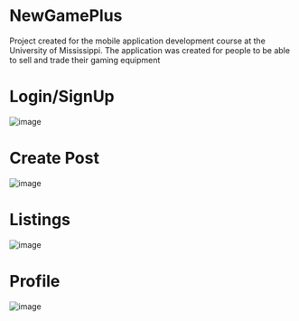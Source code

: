 # NewGamePlus
Project created for the mobile application development course at the University of Mississippi. The application was created for people to be able to sell and trade their gaming equipment

# Login/SignUp
![image](https://user-images.githubusercontent.com/92044966/206991598-20f5be83-3b97-416c-8e3f-dbeb3d481e56.png)

# Create Post
![image](https://user-images.githubusercontent.com/92044966/206991870-67350f00-1368-45e4-a44a-cc373cd1a4ce.png)

# Listings
![image](https://user-images.githubusercontent.com/92044966/206991955-1cd55965-a138-4c91-b41c-c2e66c48ec9d.png)

# Profile
![image](https://user-images.githubusercontent.com/92044966/206991994-38b4c0fe-eea9-4945-9e45-b88c99320b12.png)
